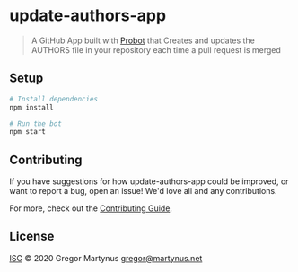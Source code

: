 # update-authors-app

> A GitHub App built with [Probot](https://github.com/probot/probot) that Creates and updates the AUTHORS file in your repository each time a pull request is merged

## Setup

```sh
# Install dependencies
npm install

# Run the bot
npm start
```

## Contributing

If you have suggestions for how update-authors-app could be improved, or want to report a bug, open an issue! We'd love all and any contributions.

For more, check out the [Contributing Guide](CONTRIBUTING.md).

## License

[ISC](LICENSE) © 2020 Gregor Martynus <gregor@martynus.net>
